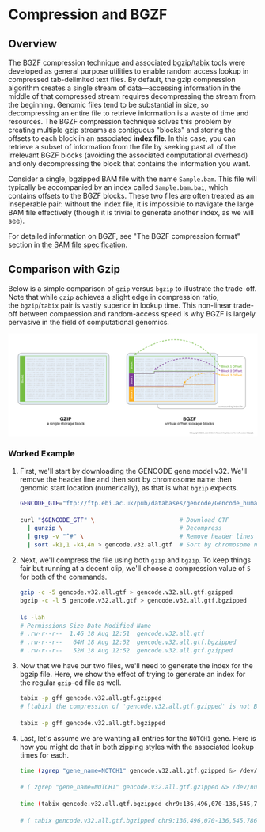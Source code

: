 # Compression and BGZF

## Overview

The BGZF compression technique and
associated [bgzip](http://www.htslib.org/doc/bgzip.html)/[tabix](https://www.htslib.org/doc/tabix.html) tools
were developed as general purpose utilities to enable random access lookup in
compressed tab-delimited text files. By default, the gzip compression algorithm
creates a single stream of data—accessing information in the middle of that
compressed stream requires decompressing the stream from the beginning. Genomic
files tend to be substantial in size, so decompressing an entire file to
retrieve information is a waste of time and resources. The BGZF compression
technique solves this problem by creating multiple gzip streams as contiguous
"blocks" and storing the offsets to each block in an associated **index file**.
In this case, you can retrieve a subset of information from the file by seeking
past all of the irrelevant BGZF blocks (avoiding the associated computational
overhead) and only decompressing the block that contains the information you
want.

Consider a single, bgzipped BAM file with the name `Sample.bam`. This file will
typically be accompanied by an index called `Sample.bam.bai`, which contains
offsets to the BGZF blocks. These two files are often treated as an inseperable
pair: without the index file, it is impossible to navigate the large BAM file
effectively (though it is trivial to generate another index, as we will see).

For detailed information on BGZF, see "The BGZF compression format" section
in [the SAM file specification](http://samtools.github.io/hts-specs/SAMv1.pdf).

## Comparison with Gzip

Below is a simple comparison of `gzip` versus `bgzip` to illustrate the
trade-off. Note that while `gzip` achieves a slight edge in compression ratio,
the `bgzip`/`tabix` pair is vastly superior in lookup time. This non-linear
trade-off between compression and random-access speed is why BGZF is largely
pervasive in the field of computational genomics.

![Figure depicting the differences between GZIP and BGZF with multiple GZIP streams (blocks) being included in the BGZF file](../images/4.1-GZIP-vs-BGZF.jpg)

### Worked Example

1. First, we'll start by downloading the GENCODE gene model v32. We'll remove
   the header line and then sort by chromosome name then genomic start location
   (numerically), as that is what `bgzip` expects.

   ```bash
   GENCODE_GTF="ftp://ftp.ebi.ac.uk/pub/databases/gencode/Gencode_human/release_32/gencode.v32.chr_patch_hapl_scaff.annotation.gtf.gz"

   curl "$GENCODE_GTF" \                        # Download GTF
     | gunzip \                                 # Decompress
     | grep -v "^#" \                           # Remove header lines
     | sort -k1,1 -k4,4n > gencode.v32.all.gtf  # Sort by chromosome name then genomic start location (numerically)
   ```

2. Next, we'll compress the file using both `gzip` and `bgzip`. To keep things
   fair but running at a decent clip, we'll choose a compression value of `5`
   for both of the commands.

   ```bash
   gzip -c -5 gencode.v32.all.gtf > gencode.v32.all.gtf.gzipped
   bgzip -c -l 5 gencode.v32.all.gtf > gencode.v32.all.gtf.bgzipped

   ls -lah
   # Permissions Size Date Modified Name
   # .rw-r--r--  1.4G 18 Aug 12:51  gencode.v32.all.gtf
   # .rw-r--r--   64M 18 Aug 12:52  gencode.v32.all.gtf.bgzipped
   # .rw-r--r--   52M 18 Aug 12:52  gencode.v32.all.gtf.gzipped
   ```

3. Now that we have our two files, we'll need to generate the index for the
   bgzip file. Here, we show the effect of trying to generate an index for the
   regular `gzip`-ed file as well.

   ```bash
   tabix -p gff gencode.v32.all.gtf.gzipped
   # [tabix] the compression of 'gencode.v32.all.gtf.gzipped' is not BGZF

   tabix -p gff gencode.v32.all.gtf.bgzipped
   ```

4. Last, let's assume we are wanting all entries for the `NOTCH1` gene. Here is
   how you might do that in both zipping styles with the associated lookup times
   for each.

   ```bash
   time (zgrep "gene_name=NOTCH1" gencode.v32.all.gtf.gzipped &> /dev/null)

   # ( zgrep "gene_name=NOTCH1" gencode.v32.all.gtf.gzipped &> /dev/null; )  20.60s user 0.05s system 99% cpu 20.693 total

   time (tabix gencode.v32.all.gtf.bgzipped chr9:136,496,070-136,545,786 &> /dev/null)
   
   # ( tabix gencode.v32.all.gtf.bgzipped chr9:136,496,070-136,545,786 &> /dev/nul)  0.01s user 0.00s system 83% cpu 0.018 total
   ```
